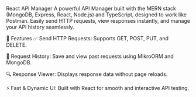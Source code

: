  React API Manager
A powerful API Manager built with the MERN stack (MongoDB, Express, React, Node.js) and TypeScript, designed to work like Postman. Easily send HTTP requests, view responses instantly, and manage your API history seamlessly.

📌 Features
✅ Send HTTP Requests: Supports GET, POST, PUT, and DELETE.

💾 Request History: Save and view past requests using MikroORM and MongoDB.

🔍 Response Viewer: Displays response data without page reloads.

⚡ Fast & Dynamic UI: Built with React for smooth and interactive API testing.
